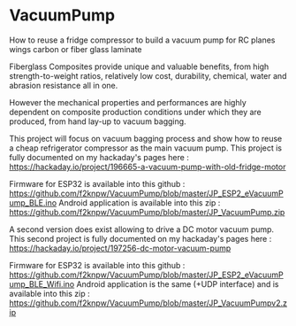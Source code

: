 # VacuumPump
How to reuse a fridge compressor to build a vacuum pump for RC planes wings carbon or fiber glass laminate

Fiberglass Composites provide unique and valuable benefits, from high strength-to-weight ratios, relatively low cost, durability, chemical, water and abrasion resistance all in one.

However  the mechanical properties and performances are highly dependent on composite production conditions under which they are produced, from hand lay-up to vacuum bagging. 

This project will focus on vacuum bagging process and show how to reuse a cheap refrigerator compressor as the main vacuum pump.
This project is fully documented on my hackaday's pages here : https://hackaday.io/project/196665-a-vacuum-pump-with-old-fridge-motor

Firmware for ESP32 is available into this github : https://github.com/f2knpw/VacuumPump/blob/master/JP_ESP2_eVacuumPump_BLE.ino
Android application is available into this zip : https://github.com/f2knpw/VacuumPump/blob/master/JP_VacuumPump.zip

A second version does exist allowing to drive a DC motor vacuum pump.
This second project is fully documented on my hackaday's pages here : https://hackaday.io/project/197256-dc-motor-vacuum-pump

Firmware for ESP32 is available into this github : https://github.com/f2knpw/VacuumPump/blob/master/JP_ESP2_eVacuumPump_BLE_Wifi.ino
Android application is the same (+UDP interface) and is available into this zip : https://github.com/f2knpw/VacuumPump/blob/master/JP_VacuumPumpv2.zip
